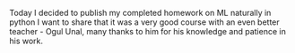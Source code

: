 Today I decided to publish my completed homework on ML naturally in python
I want to share that it was a very good course with an even better teacher - Ogul Unal, many thanks to him for his knowledge and patience in his work.
